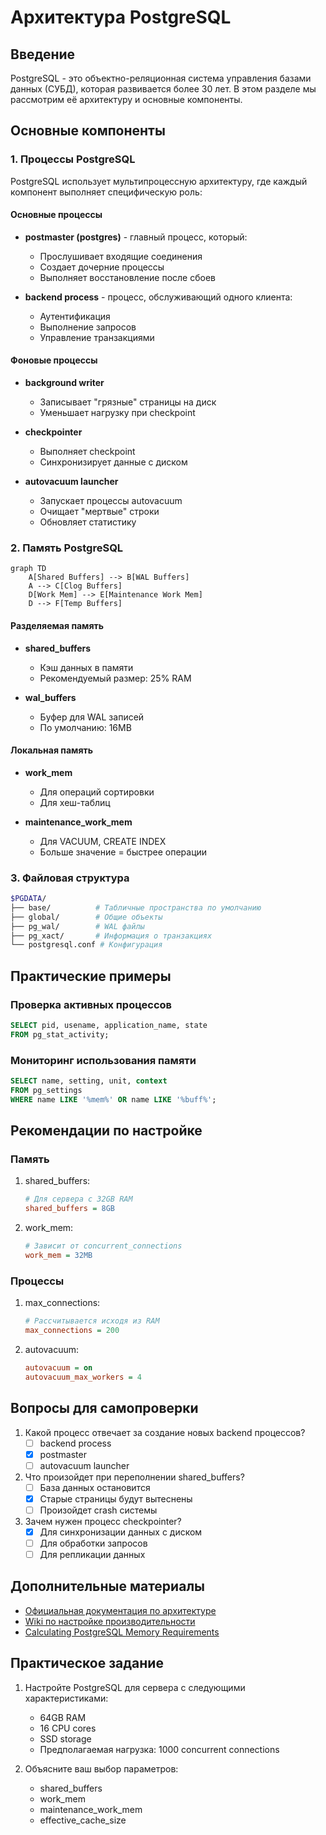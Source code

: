 # Архитектура PostgreSQL

## Введение

PostgreSQL - это объектно-реляционная система управления базами данных (СУБД), которая развивается более 30 лет. В этом разделе мы рассмотрим её архитектуру и основные компоненты.

## Основные компоненты

### 1. Процессы PostgreSQL

PostgreSQL использует мультипроцессную архитектуру, где каждый компонент выполняет специфическую роль:

#### Основные процессы
- **postmaster (postgres)** - главный процесс, который:
    - Прослушивает входящие соединения
    - Создает дочерние процессы
    - Выполняет восстановление после сбоев
    
- **backend process** - процесс, обслуживающий одного клиента:
    - Аутентификация
    - Выполнение запросов
    - Управление транзакциями

#### Фоновые процессы
- **background writer**
    - Записывает "грязные" страницы на диск
    - Уменьшает нагрузку при checkpoint

- **checkpointer**
    - Выполняет checkpoint
    - Синхронизирует данные с диском

- **autovacuum launcher**
    - Запускает процессы autovacuum
    - Очищает "мертвые" строки
    - Обновляет статистику

### 2. Память PostgreSQL

```mermaid
graph TD
    A[Shared Buffers] --> B[WAL Buffers]
    A --> C[Clog Buffers]
    D[Work Mem] --> E[Maintenance Work Mem]
    D --> F[Temp Buffers]
```

#### Разделяемая память
- **shared_buffers**
    - Кэш данных в памяти
    - Рекомендуемый размер: 25% RAM
    
- **wal_buffers**
    - Буфер для WAL записей
    - По умолчанию: 16MB

#### Локальная память
- **work_mem**
    - Для операций сортировки
    - Для хеш-таблиц
    
- **maintenance_work_mem**
    - Для VACUUM, CREATE INDEX
    - Больше значение = быстрее операции

### 3. Файловая структура

```bash
$PGDATA/
├── base/          # Табличные пространства по умолчанию
├── global/        # Общие объекты
├── pg_wal/        # WAL файлы
├── pg_xact/       # Информация о транзакциях
└── postgresql.conf # Конфигурация
```

## Практические примеры

### Проверка активных процессов
```sql
SELECT pid, usename, application_name, state
FROM pg_stat_activity;
```

### Мониторинг использования памяти
```sql
SELECT name, setting, unit, context
FROM pg_settings
WHERE name LIKE '%mem%' OR name LIKE '%buff%';
```

## Рекомендации по настройке

### Память
1. shared_buffers:
   ```ini
   # Для сервера с 32GB RAM
   shared_buffers = 8GB
   ```

2. work_mem:
   ```ini
   # Зависит от concurrent_connections
   work_mem = 32MB
   ```

### Процессы
1. max_connections:
   ```ini
   # Рассчитывается исходя из RAM
   max_connections = 200
   ```

2. autovacuum:
   ```ini
   autovacuum = on
   autovacuum_max_workers = 4
   ```

## Вопросы для самопроверки

1. Какой процесс отвечает за создание новых backend процессов?
   - [ ] backend process
   - [x] postmaster
   - [ ] autovacuum launcher

2. Что произойдет при переполнении shared_buffers?
   - [ ] База данных остановится
   - [x] Старые страницы будут вытеснены
   - [ ] Произойдет crash системы

3. Зачем нужен процесс checkpointer?
   - [x] Для синхронизации данных с диском
   - [ ] Для обработки запросов
   - [ ] Для репликации данных

## Дополнительные материалы

- [Официальная документация по архитектуре](https://www.postgresql.org/docs/current/architecture.html)
- [Wiki по настройке производительности](https://wiki.postgresql.org/wiki/Performance_Optimization)
- [Calculating PostgreSQL Memory Requirements](https://www.postgresql.org/docs/current/runtime-config-resource.html)

## Практическое задание

1. Настройте PostgreSQL для сервера с следующими характеристиками:
   - 64GB RAM
   - 16 CPU cores
   - SSD storage
   - Предполагаемая нагрузка: 1000 concurrent connections

2. Объясните ваш выбор параметров:
   - shared_buffers
   - work_mem
   - maintenance_work_mem
   - effective_cache_size